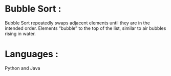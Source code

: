 # Bubble Sort :
 
 Bubble Sort repeatedly swaps adjacent elements until they are in the intended order. Elements “bubble” to the top of the list, similar to air bubbles rising in water.

# Languages : 

Python and Java
